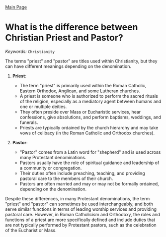 [Main Page](https://yolanda-ht.github.io/Jewish_Learning/)
# What is the difference between Christian Priest and Pastor?
*Keywords:*
`Christianity`

The terms "priest" and "pastor" are titles used within Christianity, but they can have different meanings depending on the denomination.

1. **Priest**:
   - The term "priest" is primarily used within the Roman Catholic, Eastern Orthodox, Anglican, and some Lutheran churches.
   - A priest is someone who is authorized to perform the sacred rituals of the religion, especially as a mediatory agent between humans and one or multiple deities.
   - They often preside over Mass or Eucharistic services, hear confessions, give absolutions, and perform baptisms, weddings, and funerals.
   - Priests are typically ordained by the church hierarchy and may take vows of celibacy (in the Roman Catholic and Orthodox churches).

2. **Pastor**:
   - "Pastor" comes from a Latin word for "shepherd" and is used across many Protestant denominations.
   - Pastors usually have the role of spiritual guidance and leadership of a community or congregation.
   - Their duties often include preaching, teaching, and providing pastoral care to the members of their church.
   - Pastors are often married and may or may not be formally ordained, depending on the denomination.

Despite these differences, in many Protestant denominations, the term "priest" and "pastor" can sometimes be used interchangeably, and both serve similar functions in terms of leading worship services and providing pastoral care. However, in Roman Catholicism and Orthodoxy, the roles and functions of a priest are more specifically defined and include duties that are not typically performed by Protestant pastors, such as the celebration of the Eucharist or Mass.